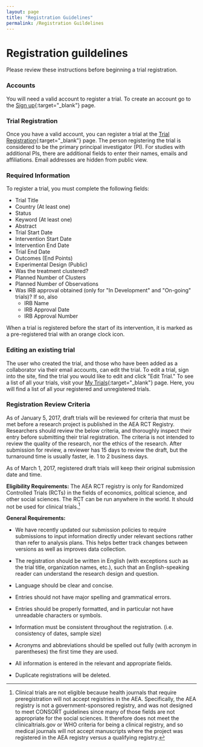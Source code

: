 ```yaml
---
layout: page
title: "Registration Guidelines"
permalink: /Registration Guildelines
---
```


# Registration guildelines

Please review these instructions before beginning a trial registration.

### Accounts

You will need a valid account to register a trial. To create an account go to the [Sign up](https://www.socialscienceregistry.org/sign_up){:target="_blank"} page.

### Trial Registration
Once you have a valid account, you can register a trial at the [Trial Registration](https://www.socialscienceregistry.org/trials/new){:target="_blank"} page. The person registering the trial is considered to be the primary principal investigator (PI). For studies with additional PIs, there are additional fields to enter their names, emails and affiliations. Email addresses are hidden from public view.

### Required Information
To register a trial, you must complete the following fields:

- Trial Title
- Country (At least one)
- Status
- Keyword (At least one)
- Abstract
- Trial Start Date
- Intervention Start Date
- Intervention End Date
- Trial End Date
- Outcomes (End Points)
- Experimental Design (Public)
- Was the treatment clustered?
- Planned Number of Clusters
- Planned Number of Observations
- Was IRB approval obtained (only for "In Development" and "On-going" trials)? If so, also
  - IRB Name
  - IRB Approval Date
  - IRB Approval Number

When a trial is registered before the start of its intervention, it is marked as a pre-registered trial with an orange clock icon.

### Editing an existing trial

The user who created the trial, and those who have been added as a collaborator via their email accounts, can edit the trial. To edit a trial, sign into the site, find the trial you would like to edit and click "Edit Trial." To see a list of all your trials, visit your [My Trials](https://www.socialscienceregistry.org/trials){:target="_blank"} page. Here, you will find a list of all your registered and unregistered trials.

### Registration Review Criteria

As of January 5, 2017, draft trials will be reviewed for criteria that must be met before a research project is published in the AEA RCT Registry. Researchers should review the below criteria, and thoroughly inspect their entry before submitting their trial registration. The criteria is not intended to review the quality of the research, nor the ethics of the research. After submission for review, a reviewer has 15 days to review the draft, but the turnaround time is usually faster, ie. 1 to 2 business days.

As of March 1, 2017, registered draft trials will keep their original submission date and time.

**Eligibility Requirements:**
The AEA RCT registry is only for Randomized Controlled Trials (RCTs) in the fields of economics, political science, and other social sciences. The RCT can be run anywhere in the world. It should not be used for clinical trials.[^1] 

**General Requirements:**

- We have recently updated our submission policies to require submissions to input information directly under relevant sections rather than refer to analysis plans. This helps better track changes between versions as well as improves data collection.

- The registration should be written in English (with exceptions such as the trial title, organization names, etc.), such that an English-speaking reader can understand the research design and question.

- Language should be clear and concise.

- Entries should not have major spelling and grammatical errors.

- Entries should be properly formatted, and in particular not have unreadable characters or symbols.

- Information must be consistent throughout the registration. (i.e. consistency of dates, sample size)

- Acronyms and abbreviations should be spelled out fully (with acronym in parentheses) the first time they are used.

- All information is entered in the relevant and appropriate fields.

- Duplicate registrations will be deleted.


[^1]: Clinical trials are not eligible because health journals that require preregistration will not accept registries in the AEA. Specifically, the AEA registry is not a government-sponsored registry, and was not designed to meet CONSORT guidelines since many of those fields are not appropriate for the social sciences. It therefore does not meet the clinicaltrials.gov or WHO criteria for being a clinical registry, and so medical journals will not accept manuscripts where the project was registered in the AEA registry versus a qualifying registry.

